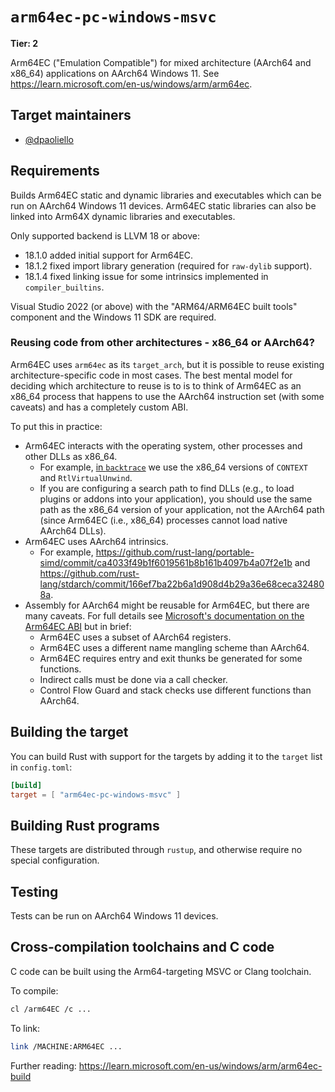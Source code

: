 # `arm64ec-pc-windows-msvc`

**Tier: 2**

Arm64EC ("Emulation Compatible") for mixed architecture (AArch64 and x86_64)
applications on AArch64 Windows 11. See <https://learn.microsoft.com/en-us/windows/arm/arm64ec>.

## Target maintainers

- [@dpaoliello](https://github.com/dpaoliello)

## Requirements

Builds Arm64EC static and dynamic libraries and executables which can be run on
AArch64 Windows 11 devices. Arm64EC static libraries can also be linked into
Arm64X dynamic libraries and executables.

Only supported backend is LLVM 18 or above:
* 18.1.0 added initial support for Arm64EC.
* 18.1.2 fixed import library generation (required for `raw-dylib` support).
* 18.1.4 fixed linking issue for some intrinsics implemented in
  `compiler_builtins`.

Visual Studio 2022 (or above) with the "ARM64/ARM64EC built tools" component and
the Windows 11 SDK are required.

### Reusing code from other architectures - x86_64 or AArch64?

Arm64EC uses `arm64ec` as its `target_arch`, but it is possible to reuse
existing architecture-specific code in most cases. The best mental model for
deciding which architecture to reuse is to is to think of Arm64EC as an x86_64
process that happens to use the AArch64 instruction set (with some caveats) and
has a completely custom ABI.

To put this in practice:
* Arm64EC interacts with the operating system, other processes and other DLLs as
  x86_64.
  - For example, [in `backtrace`](https://github.com/rust-lang/backtrace-rs/commit/ef39a7d7da58b4cae8c8f3fc67a8300fd8d2d0d9)
    we use the x86_64 versions of `CONTEXT` and `RtlVirtualUnwind`.
  - If you are configuring a search path to find DLLs (e.g., to load plugins or
    addons into your application), you should use the same path as the x86_64
    version of your application, not the AArch64 path (since Arm64EC (i.e.,
    x86_64) processes cannot load native AArch64 DLLs).
* Arm64EC uses AArch64 intrinsics.
  - For example, <https://github.com/rust-lang/portable-simd/commit/ca4033f49b1f6019561b8b161b4097b4a07f2e1b>
    and <https://github.com/rust-lang/stdarch/commit/166ef7ba22b6a1d908d4b29a36e68ceca324808a>.
* Assembly for AArch64 might be reusable for Arm64EC, but there are many
  caveats. For full details see [Microsoft's documentation on the Arm64EC ABI](https://learn.microsoft.com/en-us/windows/arm/arm64ec-abi)
  but in brief:
  - Arm64EC uses a subset of AArch64 registers.
  - Arm64EC uses a different name mangling scheme than AArch64.
  - Arm64EC requires entry and exit thunks be generated for some functions.
  - Indirect calls must be done via a call checker.
  - Control Flow Guard and stack checks use different functions than AArch64.

## Building the target

You can build Rust with support for the targets by adding it to the `target`
list in `config.toml`:

```toml
[build]
target = [ "arm64ec-pc-windows-msvc" ]
```

## Building Rust programs

These targets are distributed through `rustup`, and otherwise require no
special configuration.

## Testing

Tests can be run on AArch64 Windows 11 devices.

## Cross-compilation toolchains and C code

C code can be built using the Arm64-targeting MSVC or Clang toolchain.

To compile:

```bash
cl /arm64EC /c ...
```

To link:

```bash
link /MACHINE:ARM64EC ...
```

Further reading: <https://learn.microsoft.com/en-us/windows/arm/arm64ec-build>
